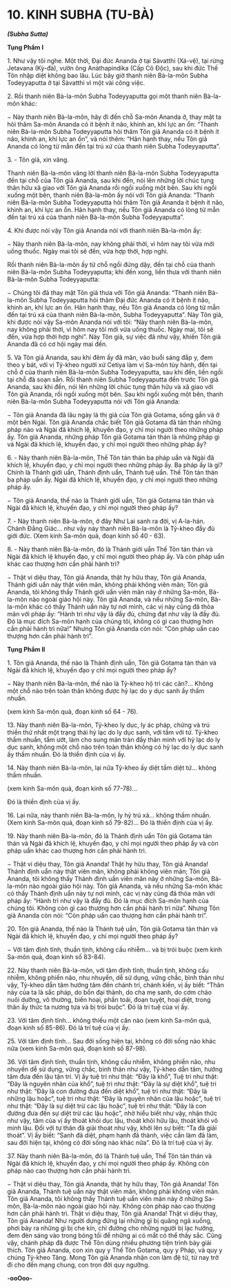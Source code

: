# 10. KINH SUBHA (TU-BÀ)
**_(Subha Sutta)_**

**Tụng Phẩm I**

1\. Như vậy tôi nghe. Một thời, Ðại đức Ananda ở tại Sàvatthi (Xá-vệ), tại rừng Jetavana (Kỳ-đà), vườn
ông Anàthapindika (Cấp Cô Ðộc), sau khi đức Thế Tôn nhập diệt không bao lâu. Lúc bây giờ thanh niên
Bà-la-môn Subha Todeyyaputta ở tại Sàvatthi vì một vài công việc.

2\. Rồi thanh niên Bà-la-môn Subha Todeyyaputta gọi một thanh niên Bà-la-môn khác:

− Này thanh niên Bà-la-môn, hãy đi đến chỗ Sa-môn Ananda ở, thay mặt ta hỏi thăm Sa-môn Ananda có
ít bệnh ít não, khinh an, khí lực an ổn: “Thanh niên Bà-la-môn Subha Todeyyaputta hỏi thăm Tôn giả
Ananda có ít bệnh ít não, khinh an, khí lực an ổn”, và nói thêm: “Hân hạnh thay, nếu Tôn giả Ananda có
lòng từ mẫn đến tại trú xứ của thanh niên Subha Todeyyaputta”.

3\. - Tôn giả, xin vâng.

Thanh niên Bà-la-môn vâng lời thanh niên Bà-la-môn Subha Todeyyaputta đến tại chỗ của Tôn giả
Ananda, sau khi đến, nói lên những lời chúc tụng thân hữu xã giao với Tôn giả Ananda rồi ngồi xuống
một bên. Sau khi ngồi xuống một bên, thanh niên Bà-la-môn ấy nói với Tôn giả Ananda: “Thanh niên
Bà-la-môn Subha Todeyyaputta hỏi thăm Tôn giả Ananda ít bệnh ít não, khinh an, khí lực an ổn. Hân
hạnh thay, nếu Tôn giả Ananda có lòng từ mẫn đến tại trú xá của thanh niên Bà-la-môn Subha
Todeyyaputta”.

4\. Khi được nói vậy Tôn giả Ananda nói với thanh niên Bà-la-môn ấy:

− Này thanh niên Bà-la-môn, nay không phải thời, vì hôm nay tôi vừa mới uống thuốc. Ngày mai tôi sẽ
đến, vừa hợp thời, hợp nghi.

Rồi thanh niên Bà-la-môn ấy từ chỗ ngồi đứng dậy, đến tại chỗ của thanh niên Bà-la-môn Subha
Todeyyaputta; khi đến xong, liền thưa với thanh niên Bà-la-môn Subha Todeyyaputta:

− Chúng tôi đã thay mặt Tôn giả thưa với Tôn giả Ananda: “Thanh niên Bà-la-môn Subha Todeyyaputta
hỏi thăm Ðại đức Ananda có ít bệnh ít não, khinh an, khí lực an ổn. Hân hạnh thay, nếu Tôn giả Ananda
có lòng từ mẫn đến tại trú xá của thanh niên Bà-la-môn, Subha Todeyyaputta”. Này Tôn giả, khi được
nói vậy Sa-môn Ananda nói với tôi: “Này thanh niên Bà-la-môn, nay không phải thời, vì hôm nay tôi
mới vừa uống thuốc. Ngày mai, tôi sẽ đến, vừa hợp thời hợp nghi”. Này Tôn giả, sự việc đã như vậy,
khiến Tôn giả Ananda đã có cơ hội ngày mai đến.

5\. Và Tôn giả Ananda, sau khi đêm ấy đã mãn, vào buổi sáng đắp y, đem theo y bát, với vị Tỷ-kheo
người xứ Cetiya làm vị Sa-môn tùy hành, đến tại chỗ ở của thanh niên Bà-la-môn Subha Todeyyaputta,
sau khi đến, liền ngồi tại chỗ đã soạn sẵn. Rồi thanh niên Subha Todeyyaputta đến trước Tôn giả
Ananda, sau khi đến, nói lên những lời chúc tụng thân hữu và xã giao với Tôn giả Ananda, rồi ngồi
xuống một bên. Sau khi ngồi xuống một bên, thanh niên Bà-la-môn Subha Todeyyaputta nói với Tôn giả
Ananda:

− Tôn giả Ananda đã lâu ngày là thị giả của Tôn giả Gotama, sống gần và ở một bên Ngài. Tôn giả
Ananda chắc biết Tôn giả Gotama đã tán thán những pháp nào và Ngài đã khích lệ, khuyến đạo, y chỉ
mọi người theo những pháp ấy. Tôn giả Ananda, những pháp Tôn giả Gotama tán thán là những pháp gì
và Ngài đã khích lệ, khuyến đạo, y chỉ mọi người theo những pháp ấy?

6\. - Này thanh niên Bà-la-môn, Thế Tôn tán thán ba pháp uẩn và Ngài đã khích lệ, khuyến đạo, y chỉ
mọi người theo những pháp ấy. Ba pháp ấy là gì? Chính là Thánh giới uẩn, Thánh định uẩn, Thánh tuệ
uẩn. Thế Tôn tán thán ba pháp uẩn ấy. Ngài đã khích lệ, khuyến đạo, y chỉ mọi người theo những pháp
ấy.

<!--pg-->
− Tôn giả Ananda, thế nào là Thánh giới uẩn, Tôn giả Gotama tán thán và Ngài đã khích lệ, khuyến đạo,
y chỉ mọi người theo pháp ấy?

7\. - Này thanh niên Bà-la-môn, ở đây Như Lai sanh ra đời, vị A-la-hán. Chánh Ðẳng Giác... như vậy này
thanh niên Bà-la-môn là Tỷ-kheo đầy đủ giới đức. (Xem kinh Sa-môn quả, đoạn kinh số 40 - 63).

<!--pg-->
8\. - Này thanh niên Bà-la-môn, đó là Thánh giới uẩn Thế Tôn tán thán và Ngài đã khích lệ khuyến đạo,
y chỉ mọi người theo pháp ấy. Và còn pháp uẩn khác cao thượng hơn cần phải hành trì?

− Thật vi diệu thay, Tôn giả Ananda, thật hy hữu thay, Tôn giả Ananda, Thánh giới uẩn này thật viên
mãn, không phải không viên mãn; Tôn giả Ananda, tôi không thấy Thánh giới uẩn viên mãn này ở
những Sa-môn, Bà-la-môn nào ngoài giáo hội này. Tôn giả Ananda, và nếu những Sa-môn, Bà-la-môn
khác có thấy Thánh uẩn này tự nơi mình, các vị này cũng đã thỏa mãn với pháp ấy: “Hành trì như vậy là
đầy đủ, chứng đạt như vậy là đầy đủ. Ðó là mục đích Sa-môn hạnh của chúng tôi, không có gì cao
thượng hơn cần phải hành trì nữa!” Nhưng Tôn giả Ananda còn nói: “Còn pháp uẩn cao thượng hơn cần
phải hành trì”.

<!--pg-->
**Tụng Phẩm II**

1\. Tôn giả Ananda, thế nào là Thánh định uẩn, Tôn giả Gotama tán thán và Ngài đã khích lệ, khuyến đạo
y chỉ mọi người theo pháp ấy?

− Này thanh niên Bà-la-môn, thế nào là Tỷ-kheo hộ trì các căn?... Không một chỗ nào trên toàn thân
không được hỷ lạc do y dục sanh ấy thấm nhuần.

(xem kinh Sa-môn quả, đoạn kinh số 64 - 76).

13\. Này thanh niên Bà-la-môn, Tỷ-kheo ly dục, ly ác pháp, chứng và trú thiền thứ nhất một trạng thái hỷ
lạc do ly dục sanh, với tầm với tứ. Tỷ-kheo thấm nhuần, tẩm ướt, làm cho sung mãn tràn đầy thân mình
với hỷ lạc do ly dục sanh, không một chỗ nào trên toàn thân không có hỷ lạc do ly dục sanh ấy thấm
nhuần. Ðó là thiền định của vị ấy.

14\. Này thanh niên Bà-la-môn, lại nữa Tỷ-kheo ấy diệt tầm diệt tứ... không thấm nhuần.

(xem kinh Sa-môn quả, đoạn kinh số 77-78)...

Ðó là thiền định của vị ấy.

16\. Lại nữa, này thanh niên Bà-la-môn, ly hỷ trú xả... không thấm nhuần. (Xem kinh Sa-môn quả, đoạn
kinh số 79-82)... Ðó là thiền định của vị ấy.

<!--pg-->
19\. Này thanh niên Bà-la-môn, đó là Thánh định uẩn Tôn giả Gotama tán thán và Ngài đã khích lệ,
khuyến đạo, y chỉ mọi người theo pháp ấy và còn pháp uẩn khác cao thượng hơn cần phải hành trì.

− Thật vi diệu thay, Tôn giả Ananda! Thật hy hữu thay, Tôn giả Ananda! Thánh định uẩn này thật viên
mãn, không phải không viên mãn; Tôn giả Ananda, tôi không thấy Thánh định uẩn viên mãn này ở
những Sa-môn, Bà-la-môn nào ngoài giáo hội này. Tôn giả Ananda, và nếu những Sa-môn khác có thấy
Thánh định uẩn này tự nơi mình, các vị này cũng đã thỏa mãn với pháp ấy: “Hành trì như vậy là đầy đủ.
Ðó là mục đích Sa-môn hạnh của chúng tôi. Không còn gì cao thượng hơn cần phải hành trì nữa”.
Nhưng Tôn giả Ananda còn nói: “Còn pháp uẩn cao thượng hơn cần phải hành trì”.

<!--pg-->
20\. Tôn giả Ananda, thế nào là Thánh tuệ uẩn, Tôn giả Gotama tán thán và Ngài đã khích lệ, khuyến
đạo, y chỉ mọi người theo pháp ấy?

− Với tâm định tĩnh, thuần tịnh, không cấu nhiễm... và bị trói buộc (xem kinh Sa-môn quả, đoạn kinh số
83-84).

22\. Này thanh niên Bà-la-môn, với tâm định tĩnh, thuần tịnh, không cấu nhiễm, không phiền não, nhu
nhuyến, dễ sử dụng, vững chắc, bình thản như vậy, Tỷ-kheo dẫn tâm hướng tâm đến chánh trí, chánh
kiến, vị ấy biết: “Thân này của ta là sắc pháp, do bốn đại thành, do cha mẹ sanh, do cơm cháo nuôi
dưỡng, vô thường, biến hoại, phấn toái, đoạn tuyệt, hoại diệt, trong thân ấy thức ta nương tựa và bị trói
buộc”. Ðó là trí tuệ của vị ấy.

23\. Với tâm định tĩnh... không thiếu một căn nào (xem kinh Sa-môn quả, đoạn kinh số 85-86). Ðó là trí
tuệ của vị ấy.

25\. Với tâm định tĩnh... Sau đời sống hiện tại, không có đời sống nào khác nữa (xem kinh Sa-môn quả,
đoạn kinh số 87-98).

<!--pg-->
36\. Với tâm định tĩnh, thuần tịnh, không cấu nhiễm, không phiền não, nhu nhuyến dễ sử dụng, vững
chắc, bình thản như vậy, Tỷ-kheo dẫn tâm, hướng tâm đưa đến lậu tận trí. Vị ấy tuệ tri như thật: “Ðây là
khổ”, Tuệ tri như thật: “Ðây là nguyên nhân của khổ”, tuệ tri như thật: “Ðây là sự diệt khổ”, tuệ tri như
thật: “Ðây là con đường đưa đến diệt khổ”, tuệ tri như thật: “Ðây là những lậu hoặc”, tuệ tri như thật:
“Ðây là nguyên nhân của lậu hoặc”, tuệ tri như thật: “Ðây là sự diệt trừ các lậu hoặc”, tuệ tri như thật:
“Ðây là con đường đưa đến sự diệt trừ các lậu hoặc”, nhờ hiểu biết như vậy, nhận thức như vậy, tâm của
vị ấy thoát khỏi dục lậu, thoát khỏi hữu lậu, thoát khỏi vô minh lậu. Ðối với tự thân đã giải thoát như
vậy, khởi lên sự biết: “Ta đã giải thoát”. Vị ấy biết: “Sanh đã diệt, phạm hạnh đã thành, việc cần làm đã
làm, sau đời hiện tại, không có đời sống nào khác nữa”. Ðó là trí tuệ của vị ấy.

<!--pg-->
37\. Này thanh niên Bà-la-môn, đó là Thánh tuệ uẩn, Thế Tôn tán thán và Ngài đã khích lệ, khuyến đạo,
y chỉ mọi người theo pháp ấy. Không còn pháp nào cao thượng hơn cần phải hành trì.

− Thật vi diệu thay, Tôn giả Ananda, thật hy hữu thay, Tôn giả Ananda! Tôn giả Ananda, Thánh tuệ uẩn
này thật viên mãn, không phải không viên mãn. Tôn giả Ananda, tôi không thấy Thánh tuệ uẩn viên mãn
này ở những Sa-môn, Bà-la-môn nào ngoài giáo hội này. Không còn pháp nào cao thượng hơn cần phải
hành trì. Thật vi diệu thay, Tôn giả Ananda! Thật vi diệu thay, Tôn giả Ananda! Như người dựng đứng
lại những gì bị quăng ngã xuống, phơi bày ra những gì bị che kín, chỉ đường cho những người bị lạc
hướng, đem đèn sáng vào trong bóng tối để những ai có mắt có thể thấy sắc. Cũng vậy, chánh pháp đã
được Thế Tôn dùng nhiều phương tiện trình bày giải thích. Tôn giả Ananda, con xin quy y Thế Tôn
Gotama, quy y Pháp, và quy y chúng Tỷ-kheo Tăng. Mong Tôn giả Ananda nhận con làm đệ tử, từ nay
trở đi cho đến mạng chung, con trọn đời quy ngưỡng.

**-ooOoo-**
